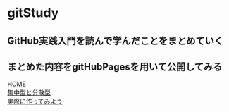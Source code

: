 # gitStudy

## GitHub実践入門を読んで学んだことをまとめていく
## まとめた内容をgitHubPagesを用いて公開してみる
[HOME](https://donmaicha.github.io/gitStudy/) 
<br>
[集中型と分散型](https://donmaicha.github.io/gitStudy/00_%E9%9B%86%E4%B8%AD%E5%9E%8B%E3%81%A8%E5%88%86%E6%95%A3%E5%9E%8B)
<br>
[実際に作ってみよう](https://donmaicha.github.io/gitStudy/01_%E5%AE%9F%E9%9A%9B%E3%81%AB%E4%BD%9C%E3%81%A3%E3%81%A6%E3%81%BF%E3%82%88%E3%81%86)
